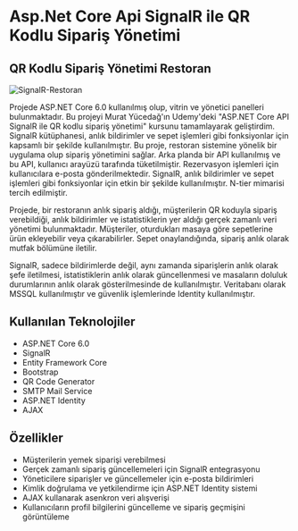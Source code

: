 # Asp.Net Core Api SignalR ile QR Kodlu Sipariş Yönetimi
## QR Kodlu Sipariş Yönetimi Restoran

![SignalR-Restoran](https://github.com/furkaneryilmazz/Restaurant_SignalRProject/assets/133990378/e75ceaa7-70b6-4663-80c5-1eb1d4f644c9)

Projede ASP.NET Core 6.0 kullanılmış olup, vitrin ve yönetici panelleri bulunmaktadır. Bu projeyi Murat Yücedağ'ın Udemy'deki "ASP.NET Core API SignalR ile QR kodlu sipariş yönetimi" kursunu tamamlayarak geliştirdim. SignalR kütüphanesi, anlık bildirimler ve sepet işlemleri gibi fonksiyonlar için kapsamlı bir şekilde kullanılmıştır. Bu proje, restoran sistemine yönelik bir uygulama olup sipariş yönetimini sağlar. Arka planda bir API kullanılmış ve bu API, kullanıcı arayüzü tarafında tüketilmiştir. Rezervasyon işlemleri için kullanıcılara e-posta gönderilmektedir. SignalR, anlık bildirimler ve sepet işlemleri gibi fonksiyonlar için etkin bir şekilde kullanılmıştır. N-tier mimarisi tercih edilmiştir.

Projede, bir restoranın anlık sipariş aldığı, müşterilerin QR koduyla sipariş verebildiği, anlık bildirimler ve istatistiklerin yer aldığı gerçek zamanlı veri yönetimi bulunmaktadır. Müşteriler, oturdukları masaya göre sepetlerine ürün ekleyebilir veya çıkarabilirler. Sepet onaylandığında, sipariş anlık olarak mutfak bölümüne iletilir.

SignalR, sadece bildirimlerde değil, aynı zamanda siparişlerin anlık olarak şefe iletilmesi, istatistiklerin anlık olarak güncellenmesi ve masaların doluluk durumlarının anlık olarak gösterilmesinde de kullanılmıştır. Veritabanı olarak MSSQL kullanılmıştır ve güvenlik işlemlerinde Identity kullanılmıştır.

## Kullanılan Teknolojiler 
- ASP.NET Core 6.0
- SignalR
- Entity Framework Core
- Bootstrap
- QR Code Generator
- SMTP Mail Service
- ASP.NET Identity
- AJAX

 ## Özellikler
 - Müşterilerin yemek siparişi verebilmesi
 - Gerçek zamanlı sipariş güncellemeleri için SignalR entegrasyonu
 - Yöneticilere siparişler ve güncellemeler için e-posta bildirimleri
 - Kimlik doğrulama ve yetkilendirme için ASP.NET Identity sistemi
 - AJAX kullanarak asenkron veri alışverişi
 - Kullanıcıların profil bilgilerini güncelleme ve sipariş geçmişini görüntüleme
